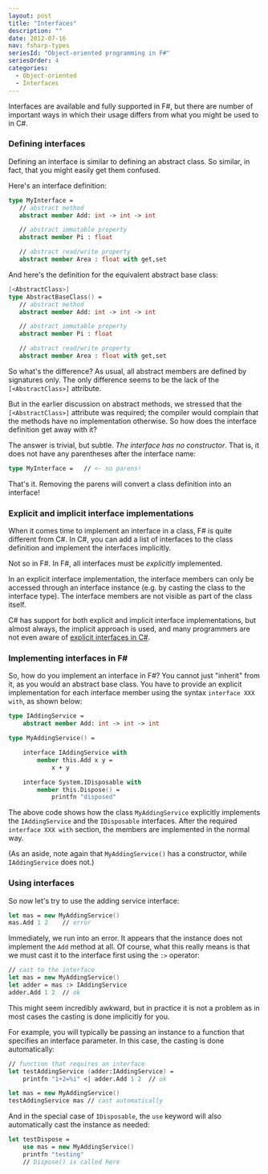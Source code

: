 ```yaml
---
layout: post
title: "Interfaces"
description: ""
date: 2012-07-16
nav: fsharp-types
seriesId: "Object-oriented programming in F#"
seriesOrder: 4
categories:
  - Object-oriented
  - Interfaces
---
```


Interfaces are available and fully supported in F#, but there are number of important ways in which their usage differs from what you might be used to in C#.

### Defining interfaces

Defining an interface is similar to defining an abstract class. So similar, in fact, that you might easily get them confused.

Here's an interface definition:

```fsharp
type MyInterface =
   // abstract method
   abstract member Add: int -> int -> int

   // abstract immutable property
   abstract member Pi : float

   // abstract read/write property
   abstract member Area : float with get,set
```

And here's the definition for the equivalent abstract base class:

```fsharp
[<AbstractClass>]
type AbstractBaseClass() =
   // abstract method
   abstract member Add: int -> int -> int

   // abstract immutable property
   abstract member Pi : float

   // abstract read/write property
   abstract member Area : float with get,set
```

So what's the difference? As usual, all abstract members are defined by signatures only. The only difference seems to be the lack of the `[<AbstractClass>]` attribute.

But in the earlier discussion on abstract methods, we stressed that the `[<AbstractClass>]` attribute was required; the compiler would complain that the methods have no implementation otherwise. So how does the interface definition get away with it?

The answer is trivial, but subtle. *The interface has no constructor*. That is, it does not have any parentheses after the interface name:

```fsharp
type MyInterface =   // <- no parens!
```

That's it.  Removing the parens will convert a class definition into an interface!

### Explicit and implicit interface implementations

When it comes time to implement an interface in a class, F# is quite different from C#.  In C#, you can add a list of interfaces to the class definition and implement the interfaces implicitly.

Not so in F#. In F#, all interfaces must be *explicitly* implemented.

In an explicit interface implementation, the interface members can only be accessed through an interface instance (e.g. by casting the class to the interface type). The interface members are not visible as part of the class itself.

C# has support for both explicit and implicit interface implementations, but almost always, the implicit approach is used, and many programmers are not even aware of [explicit interfaces in C#](http://msdn.microsoft.com/en-us/library/ms173157.aspx).


### Implementing interfaces in F#

So, how do you implement an interface in F#?  You cannot just "inherit" from it, as you would an abstract base class.  You have to provide an explicit implementation for each interface member using the syntax `interface XXX with`, as shown below:

```fsharp
type IAddingService =
    abstract member Add: int -> int -> int

type MyAddingService() =

    interface IAddingService with
        member this.Add x y =
            x + y

    interface System.IDisposable with
        member this.Dispose() =
            printfn "disposed"
```

The above code shows how the class `MyAddingService` explicitly implements the `IAddingService` and the `IDisposable` interfaces. After the required `interface XXX with` section, the members are implemented in the normal way.

(As an aside, note again that `MyAddingService()` has a constructor, while `IAddingService` does not.)

### Using interfaces

So now let's try to use the adding service interface:

```fsharp
let mas = new MyAddingService()
mas.Add 1 2    // error
```

Immediately, we run into an error. It appears that the instance does not implement the `Add` method at all. Of course, what this really means is that we must cast it to the interface first using the `:>` operator:

```fsharp
// cast to the interface
let mas = new MyAddingService()
let adder = mas :> IAddingService
adder.Add 1 2  // ok
```

This might seem incredibly awkward, but in practice it is not a problem as in most cases the casting is done implicitly for you.

For example, you will typically be passing an instance to a function that specifies an interface parameter. In this case, the casting is done automatically:

```fsharp
// function that requires an interface
let testAddingService (adder:IAddingService) =
    printfn "1+2=%i" <| adder.Add 1 2  // ok

let mas = new MyAddingService()
testAddingService mas // cast automatically
```

And in the special case of `IDisposable`, the `use` keyword will also automatically cast the instance as needed:

```fsharp
let testDispose =
    use mas = new MyAddingService()
    printfn "testing"
    // Dispose() is called here
```


